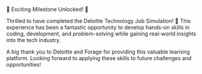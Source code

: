 🌟 Exciting Milestone Unlocked! 🌟

Thrilled to have completed the Deloitte Technology Job Simulation! 🚀 This experience has been a fantastic opportunity to develop hands-on skills in coding, development, and problem-solving while gaining real-world insights into the tech industry.

A big thank you to Deloitte and Forage for providing this valuable learning platform. Looking forward to applying these skills to future challenges and opportunities!
 